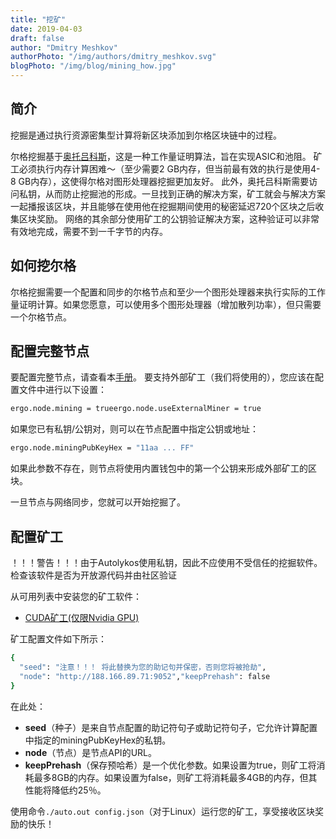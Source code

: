 ```yaml
---
title: "挖矿"
date: 2019-04-03
draft: false
author: "Dmitry Meshkov"
authorPhoto: "/img/authors/dmitry_meshkov.svg"
blogPhoto: "/img/blog/mining_how.jpg"
---
```


## 简介

挖掘是通过执行资源密集型计算将新区块添加到尔格区块链中的过程。

尔格挖掘基于[奥托吕科斯](https://docs.ergoplatform.com/ErgoPow.pdf)，这是一种工作量证明算法，旨在实现ASIC和池阻。 矿工必须执行内存计算困难〜（至少需要2 GB内存，但当前最有效的执行是使用4-8 GB内存），这使得尔格对图形处理器挖掘更加友好。 此外，奥托吕科斯需要访问私钥，从而防止挖掘池的形成。一旦找到正确的解决方案，矿工就会与解决方案一起播报该区块，并且能够在使用他在挖掘期间使用的秘密延迟720个区块之后收集区块奖励。 网络的其余部分使用矿工的公钥验证解决方案，这种验证可以非常有效地完成，需要不到一千字节的内存。

## 如何挖尔格

尔格挖掘需要一个配置和同步的尔格节点和至少一个图形处理器来执行实际的工作量证明计算。如果您愿意，可以使用多个图形处理器（增加散列功率），但只需要一个尔格节点。

## 配置完整节点

要配置完整节点，请查看本[手册](https://ergoplatform.org/cn/blog/2019_03_17_how_to_set/)。 要支持外部矿工（我们将使用的），您应该在配置文件中进行以下设置：

```sh
ergo.node.mining = trueergo.node.useExternalMiner = true
```

如果您已有私钥/公钥对，则可以在节点配置中指定公钥或地址：

```sh
ergo.node.miningPubKeyHex = "11aa ... FF"
```

如果此参数不存在，则节点将使用内置钱包中的第一个公钥来形成外部矿工的区块。

一旦节点与网络同步，您就可以开始挖掘了。

## 配置矿工

！！！警告！！！由于Autolykos使用私钥，因此不应使用不受信任的挖掘软件。检查该软件是否为开放源代码并由社区验证

从可用列表中安装您的矿工软件：

* [CUDA矿工(仅限Nvidia GPU)](https://github.com/ergoplatform/cuda-miner)

矿工配置文件如下所示：

```sh
{
  "seed": "注意！！！ 将此替换为您的助记句并保密，否则您将被抢劫", 
  "node": "http://188.166.89.71:9052","keepPrehash": false
}
```

在此处：

* **seed**（种子）是来自节点配置的助记符句子或助记符句子，它允许计算配置中指定的miningPubKeyHex的私钥。
* **node**（节点）是节点API的URL。
* **keepPrehash**（保存预哈希）是一个优化参数。如果设置为true，则矿工将消耗最多8GB的内存。如果设置为false，则矿工将消耗最多4GB的内存，但其性能将降低约25％。

使用命令`./auto.out config.json`（对于Linux）运行您的矿工，享受接收区块奖励的快乐！
